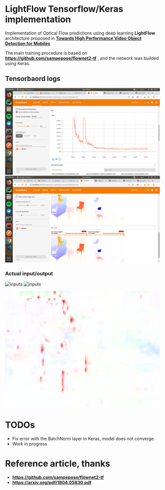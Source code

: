 # LightFlow Tensorflow/Keras implementation
Implementation of Optical Flow predictions using deep learning **LightFlow** architecture proposed in **[Towards High Performance Video Object Detection for Mobiles](https://arxiv.org/pdf/1804.05830.pdf)**

The main training procedure is based on **https://github.com/sampepose/flownet2-tf** , and the network was builded using Keras.

## Tensorbaord logs
![lightflow tensorboard Loss](/outputs/tensorboard.png?raw=true)
![lightflow tensorboard Val image](/outputs/output_val.png?raw=true)

### Actual input/output
![inputs](/data/samples/0img0.ppm)
![inputs](/data/samples/0img1.ppm)

![lightflow Actual output](/outputs/output.png?raw=true)


# TODOs
* Fix error with the BatchNorm layer in Keras, model does not converge.
* Work in progress
# Reference article, thanks

* **https://github.com/sampepose/flownet2-tf**
* **https://arxiv.org/pdf/1804.05830.pdf**